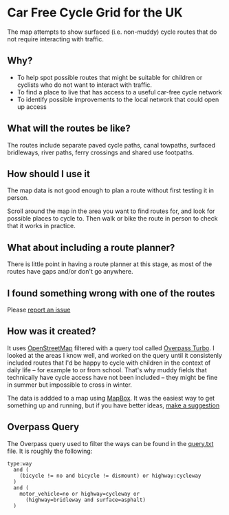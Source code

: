 # Car Free Cycle Grid for the UK

The map attempts to show surfaced (i.e. non-muddy) cycle routes that do not require interacting with traffic.

## Why?

- To help spot possible routes that might be suitable for children or cyclists who do not want to interact with traffic.
- To find a place to live that has access to a useful car-free cycle network
- To identify possible improvements to the local network that could open up access


## What will the routes be like?

The routes include separate paved cycle paths, canal towpaths, surfaced bridleways, river paths, ferry crossings and shared use footpaths.

## How should I use it

The map data is not good enough to plan a route without first testing it in person.

Scroll around the map in the area you want to find routes for, and look for possible places to cycle to. Then walk or bike the route in person to check that it works in practice.

## What about including a route planner?

There is little point in having a route planner at this stage, as most of the routes have gaps and/or don't go anywhere.

## I found something wrong with one of the routes

Please [report an issue](https://github.com/samoli/cyclegriduk)

## How was it created?

It uses [OpenStreetMap](https://www.openstreetmap.org/) filtered with a query tool called [Overpass Turbo](https://overpass-turbo.eu). I looked at the areas I know well, and worked on the query until it consistenly included routes that I'd be happy to cycle with children in the context of daily life – for example to or from school. That's why muddy fields that technically have cycle access have not been included – they might be fine in summer but impossible to cross in winter.

The data is addded to a map using [MapBox](https://www.mapbox.com). It was the easiest way to get something up and running, but if you have better ideas, [make a suggestion](https://github.com/samoli/cyclegriduk)

## Overpass Query

The Overpass query used to filter the ways can be found in the [query.txt](query.txt) file. It is roughly the following:

```
type:way
  and (
    (bicycle != no and bicycle != dismount) or highway:cycleway
  )
  and (
    motor_vehicle=no or highway=cycleway or
      (highway=bridleway and surface=asphalt)
  )
```


